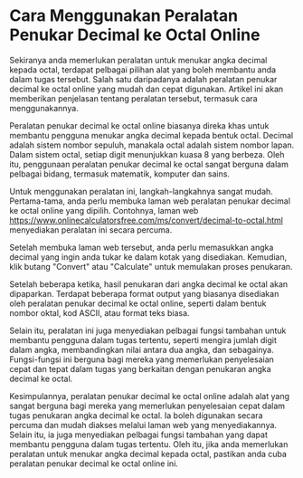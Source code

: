 Cara Menggunakan Peralatan Penukar Decimal ke Octal Online
==========================================================

Sekiranya anda memerlukan peralatan untuk menukar angka decimal kepada octal, terdapat pelbagai pilihan alat yang boleh membantu anda dalam tugas tersebut. Salah satu daripadanya adalah peralatan penukar decimal ke octal online yang mudah dan cepat digunakan. Artikel ini akan memberikan penjelasan tentang peralatan tersebut, termasuk cara menggunakannya.

Peralatan penukar decimal ke octal online biasanya direka khas untuk membantu pengguna menukar angka decimal kepada bentuk octal. Decimal adalah sistem nombor sepuluh, manakala octal adalah sistem nombor lapan. Dalam sistem octal, setiap digit menunjukkan kuasa 8 yang berbeza. Oleh itu, penggunaan peralatan penukar decimal ke octal sangat berguna dalam pelbagai bidang, termasuk matematik, komputer dan sains.

Untuk menggunakan peralatan ini, langkah-langkahnya sangat mudah. Pertama-tama, anda perlu membuka laman web peralatan penukar decimal ke octal online yang dipilih. Contohnya, laman web <https://www.onlinecalculatorsfree.com/ms/convert/decimal-to-octal.html> menyediakan peralatan ini secara percuma.

Setelah membuka laman web tersebut, anda perlu memasukkan angka decimal yang ingin anda tukar ke dalam kotak yang disediakan. Kemudian, klik butang "Convert" atau "Calculate" untuk memulakan proses penukaran.

Setelah beberapa ketika, hasil penukaran dari angka decimal ke octal akan dipaparkan. Terdapat beberapa format output yang biasanya disediakan oleh peralatan penukar decimal ke octal online, seperti dalam bentuk nombor oktal, kod ASCII, atau format teks biasa.

Selain itu, peralatan ini juga menyediakan pelbagai fungsi tambahan untuk membantu pengguna dalam tugas tertentu, seperti mengira jumlah digit dalam angka, membandingkan nilai antara dua angka, dan sebagainya. Fungsi-fungsi ini berguna bagi mereka yang memerlukan penyelesaian cepat dan tepat dalam tugas yang berkaitan dengan penukaran angka decimal ke octal.

Kesimpulannya, peralatan penukar decimal ke octal online adalah alat yang sangat berguna bagi mereka yang memerlukan penyelesaian cepat dalam tugas penukaran angka decimal ke octal. Ia boleh digunakan secara percuma dan mudah diakses melalui laman web yang menyediakannya. Selain itu, ia juga menyediakan pelbagai fungsi tambahan yang dapat membantu pengguna dalam tugas tertentu. Oleh itu, jika anda memerlukan peralatan untuk menukar angka decimal kepada octal, pastikan anda cuba peralatan penukar decimal ke octal online ini.